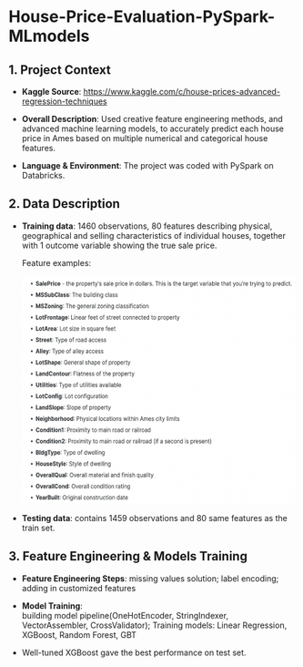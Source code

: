 # House-Price-Evaluation-PySpark-MLmodels
 
## 1. Project Context

- **Kaggle Source**:
https://www.kaggle.com/c/house-prices-advanced-regression-techniques

- **Overall Description**:
Used creative feature engineering methods, 
and advanced machine learning models, 
to accurately predict each house price in Ames based on multiple numerical and categorical house features.

- **Language & Environment**: 
The project was coded with PySpark on Databricks.           

 ## 2. Data Description

- **Training data**: 
1460 observations, 80 features describing physical, geographical and selling characteristics of individual houses, together with 1 outcome variable showing the true sale price. 

    Feature examples:

    <img src="https://github.com/NNNancyNing/House-Price-Evaluation-PySpark-MLmodels/blob/main/Image1.png" width="500" height="400"/>


- **Testing data**: 
contains 1459 observations and 80 same features as the train set.

 ## 3. Feature Engineering & Models Training

- **Feature Engineering Steps**: 
missing values solution; label encoding; adding in customized features
      
- **Model Training**:  
building model pipeline(OneHotEncoder, StringIndexer, VectorAssembler, CrossValidator); 
Training models: Linear Regression, XGBoost, Random Forest, GBT

- Well-tuned XGBoost gave the best performance on test set.
